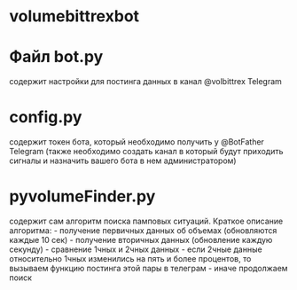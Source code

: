 # volumebittrexbot

# Файл bot.py 
содержит настройки для постинга данных в канал @volbittrex Telegram

# config.py 
содержит токен бота, который необходимо получить у @BotFather Telegram (также необходимо создать канал в который будут приходить сигналы и назначить вашего бота в нем администратором)

# pyvolumeFinder.py
содержит сам алгоритм поиска памповых ситуаций. Краткое описание алгоритма: 
        - получение первичных данных об объемах (обновляются каждые 10 сек)
        - получение вторичных данных (обновление каждую секунду)
        - сравнение 1чных и 2чных данных
              - если 2чные данные относительно 1чных изменились на пять и более процентов, то вызываем функцию постинга этой пары в телеграм
              - иначе продолжаем поиск
